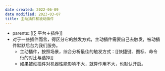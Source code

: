 ```yaml
---
date created: 2022-06-09
date modified: 2023-03-07
title: 主动插件和被动插件
---
```

- parents::[[∑ 平台＋插件]]
- 对于一些插件而言，得区分它的触发方式，主动插件需要自己去触发，被动插件默默后台为我们服务。
	- 主动插件，按照场景，综合分析最佳的触发方式：[[快捷键、图标、命令行的对比与选择]]
	- 如果被动插件对机器性能影响不大，就算作用不大，也默认开启。
